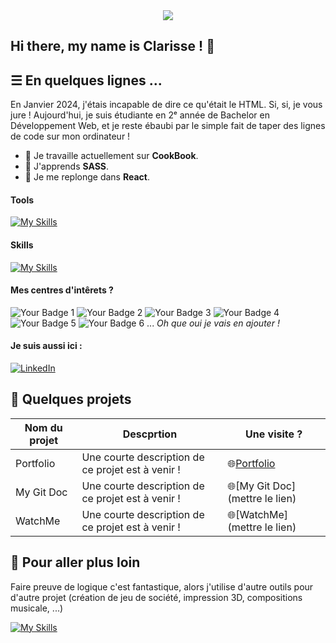 <div align = "center">
    <img src=./bannière.png/>
</div>

## Hi there, my name is Clarisse ! 👋

## ☰ En quelques lignes ...

En Janvier 2024, j'étais incapable de dire ce qu'était le HTML. Si, si, je vous jure ! 
Aujourd'hui, je suis étudiante en 2ᵉ année de Bachelor en Développement Web, et je reste ébaubi par le simple fait de taper des lignes de code sur mon ordinateur !

- 🔭 Je travaille actuellement sur <b>CookBook</b>.
- 🌱 J'apprends <b>SASS</b>.
- 🚀 Je me replonge dans <b>React</b>.

#### Tools

[![My Skills](https://skillicons.dev/icons?i=apple,windows,figma,notion,postman,github,git)](https://skillicons.dev)

#### Skills

[![My Skills](https://skillicons.dev/icons?i=html,css,js,php,mysql,react,sass,bootstrap)](https://skillicons.dev)

#### Mes centres d'intêrets ?
![Your Badge 1](https://img.shields.io/badge/Doctor_Who-blue)
![Your Badge 2](https://img.shields.io/badge/Musique-white)
![Your Badge 3](https://img.shields.io/badge/Informatique-green)
![Your Badge 4](https://img.shields.io/badge/Couleurs-gray)
![Your Badge 5](https://img.shields.io/badge/Jeux_de_société-yellow)
![Your Badge 6](https://img.shields.io/badge/Classements-black)
...
<i>Oh que oui je vais en ajouter !</i>

#### Je suis aussi ici :
[![LinkedIn](https://skillicons.dev/icons?i=linkedin)](https://www.linkedin.com/in/clarisse-lebaut/)

## 📝 Quelques projets

| Nom du projet | Descprtion | Une visite ? |
| - | - | - |
| Portfolio | Une courte description de ce projet est à venir ! | 🌐[Portfolio](https://clarisse-le-baut.students-laplateforme.io/portfolio/index.html) |
| My Git Doc | Une courte description de ce projet est à venir ! | 🌐[My Git Doc](mettre le lien) |
| WatchMe | Une courte description de ce projet est à venir ! | 🌐[WatchMe](mettre le lien) |
 
## 🚀 Pour aller plus loin 

Faire preuve de logique c'est fantastique, alors j'utilise d'autre outils pour d'autre projet (création de jeu de société, impression 3D, compositions musicale, ...)

[![My Skills](https://skillicons.dev/icons?i=ableton,au,ai,ps,pr,py)](https://skillicons.dev)
